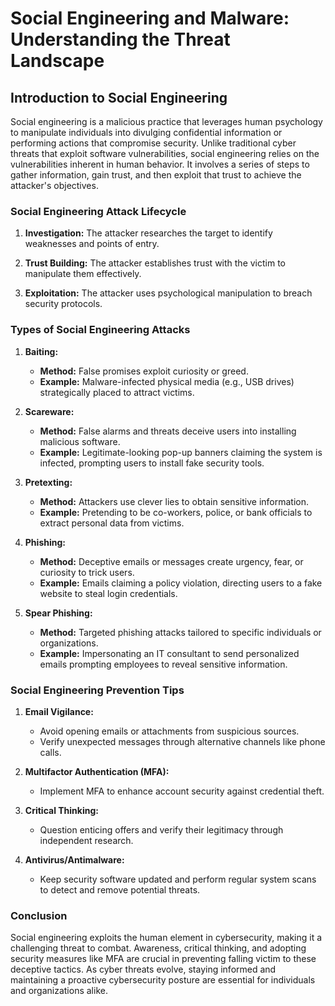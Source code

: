 # Social Engineering and Malware: Understanding the Threat Landscape

## Introduction to Social Engineering

Social engineering is a malicious practice that leverages human psychology to manipulate individuals into divulging confidential information or performing actions that compromise security. Unlike traditional cyber threats that exploit software vulnerabilities, social engineering relies on the vulnerabilities inherent in human behavior. It involves a series of steps to gather information, gain trust, and then exploit that trust to achieve the attacker's objectives.

### Social Engineering Attack Lifecycle

1. **Investigation:** The attacker researches the target to identify weaknesses and points of entry.

2. **Trust Building:** The attacker establishes trust with the victim to manipulate them effectively.

3. **Exploitation:** The attacker uses psychological manipulation to breach security protocols.

### Types of Social Engineering Attacks

1. **Baiting:**
   - **Method:** False promises exploit curiosity or greed.
   - **Example:** Malware-infected physical media (e.g., USB drives) strategically placed to attract victims.

2. **Scareware:**
   - **Method:** False alarms and threats deceive users into installing malicious software.
   - **Example:** Legitimate-looking pop-up banners claiming the system is infected, prompting users to install fake security tools.

3. **Pretexting:**
   - **Method:** Attackers use clever lies to obtain sensitive information.
   - **Example:** Pretending to be co-workers, police, or bank officials to extract personal data from victims.

4. **Phishing:**
   - **Method:** Deceptive emails or messages create urgency, fear, or curiosity to trick users.
   - **Example:** Emails claiming a policy violation, directing users to a fake website to steal login credentials.

5. **Spear Phishing:**
   - **Method:** Targeted phishing attacks tailored to specific individuals or organizations.
   - **Example:** Impersonating an IT consultant to send personalized emails prompting employees to reveal sensitive information.

### Social Engineering Prevention Tips

1. **Email Vigilance:**
   - Avoid opening emails or attachments from suspicious sources.
   - Verify unexpected messages through alternative channels like phone calls.

2. **Multifactor Authentication (MFA):**
   - Implement MFA to enhance account security against credential theft.

3. **Critical Thinking:**
   - Question enticing offers and verify their legitimacy through independent research.

4. **Antivirus/Antimalware:**
   - Keep security software updated and perform regular system scans to detect and remove potential threats.

### Conclusion

Social engineering exploits the human element in cybersecurity, making it a challenging threat to combat. Awareness, critical thinking, and adopting security measures like MFA are crucial in preventing falling victim to these deceptive tactics. As cyber threats evolve, staying informed and maintaining a proactive cybersecurity posture are essential for individuals and organizations alike.
